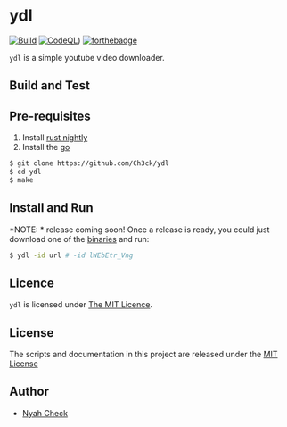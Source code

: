 # ydl

[![Build](https://github.com/ch3ck/youtube-dl/actions/workflows/ci.yml/badge.svg?branch=master)](https://github.com/ch3ck/youtube-dl/actions/workflows/ci.yml)
[![CodeQL](https://github.com/ch3ck/youtube-dl/actions/workflows/codeql-analysis.yml/badge.svg?branch=master)](https://github.com/ch3ck/youtube-dl/actions/workflows/codeql-analysis.yml))
[![forthebadge](https://forthebadge.com/images/badges/contains-technical-debt.svg)](https://forthebadge.com)

`ydl` is a simple youtube video downloader.


## Build and Test

## Pre-requisites

1. Install [rust nightly](https://rust-lang.github.io/rustup/concepts/channels.html)
2. Install the [go](https://go.dev/doc/install)

```bash
$ git clone https://github.com/Ch3ck/ydl
$ cd ydl
$ make
```

## Install and Run

*NOTE: * release coming soon!
Once a release is ready, you could just download one of the [binaries](https://github.com/nyanchor/ydl/releases) and run:

```bash
$ ydl -id url # -id lWEbEtr_Vng
```


## Licence

`ydl` is licensed under [The MIT Licence](LICENSE.md).


## License
The scripts and documentation in this project are released under the [MIT License](LICENSE.md)


## Author
- [Nyah Check](https://nyah.dev)
